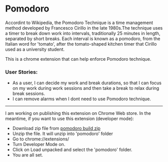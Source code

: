 # Pomodoro

Accordint to Wikipedia, the Pomodoro Technique is a time management method developed by Francesco Cirillo in the late 1980s.The technique uses a timer to break down work into intervals, traditionally 25 minutes in length, separated by short breaks. Each interval is known as a pomodoro, from the Italian word for 'tomato', after the tomato-shaped kitchen timer that Cirillo used as a university student.

This is a chrome extension that can help enforce Pomodoro technique.

### User Stories:
- As a user, I can decide my work and break durations, so that I can focus on my work during work sessions and then take a break to relax during break sessions.
- I can remove alarms when I dont need to use Pomodoro technique.
___

I am working on publishing this extension on Chrome Web store.
In the meantime, if you want to use this extension (developer mode):

* Download zip file from [pomodoro build zip](https://drive.google.com/file/d/1DeJsCvn8z4WYLY5jRkOkoACyV2bi6OO6/view?usp=sharing)
* Unzip the file. It will unzip into 'pomodoro' folder
* Go to chrome://extensions/
* Turn Developer Mode on.
* Click on Load unpacked and select the 'pomodoro' folder.
* You are all set.



